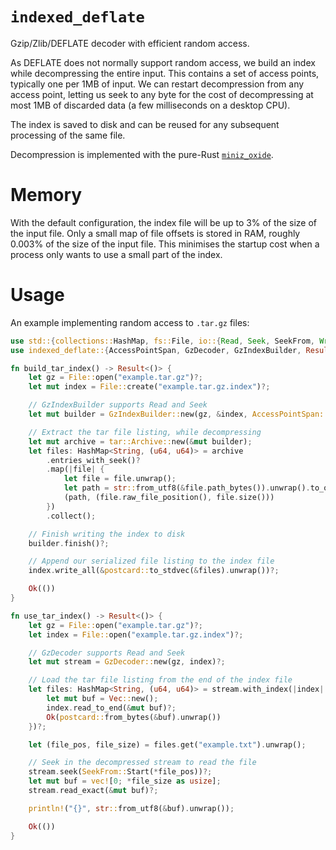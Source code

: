 # `indexed_deflate`

Gzip/Zlib/DEFLATE decoder with efficient random access.

As DEFLATE does not normally support random access, we build an index while decompressing the
entire input. This contains a set of access points, typically one per 1MB of input.
We can restart decompression from any access point, letting us seek to any byte for the
cost of decompressing at most 1MB of discarded data (a few milliseconds on a desktop CPU).

The index is saved to disk and can be reused for any subsequent processing of the same file.

Decompression is implemented with the pure-Rust [`miniz_oxide`](https://crates.io/crates/miniz_oxide).

# Memory

With the default configuration, the index file will be up to 3% of the size of the input file.
Only a small map of file offsets is stored in RAM, roughly 0.003% of the size of the input file.
This minimises the startup cost when a process only wants to use a small part of the index.

# Usage

An example implementing random access to `.tar.gz` files:

```rust
use std::{collections::HashMap, fs::File, io::{Read, Seek, SeekFrom, Write}, str};
use indexed_deflate::{AccessPointSpan, GzDecoder, GzIndexBuilder, Result};

fn build_tar_index() -> Result<()> {
    let gz = File::open("example.tar.gz")?;
    let mut index = File::create("example.tar.gz.index")?;

    // GzIndexBuilder supports Read and Seek
    let mut builder = GzIndexBuilder::new(gz, &index, AccessPointSpan::default())?;

    // Extract the tar file listing, while decompressing
    let mut archive = tar::Archive::new(&mut builder);
    let files: HashMap<String, (u64, u64)> = archive
        .entries_with_seek()?
        .map(|file| {
            let file = file.unwrap();
            let path = str::from_utf8(&file.path_bytes()).unwrap().to_owned();
            (path, (file.raw_file_position(), file.size()))
        })
        .collect();

    // Finish writing the index to disk
    builder.finish()?;

    // Append our serialized file listing to the index file
    index.write_all(&postcard::to_stdvec(&files).unwrap())?;

    Ok(())
}

fn use_tar_index() -> Result<()> {
    let gz = File::open("example.tar.gz")?;
    let index = File::open("example.tar.gz.index")?;

    // GzDecoder supports Read and Seek
    let mut stream = GzDecoder::new(gz, index)?;

    // Load the tar file listing from the end of the index file
    let files: HashMap<String, (u64, u64)> = stream.with_index(|index| {
        let mut buf = Vec::new();
        index.read_to_end(&mut buf)?;
        Ok(postcard::from_bytes(&buf).unwrap())
    })?;

    let (file_pos, file_size) = files.get("example.txt").unwrap();

    // Seek in the decompressed stream to read the file
    stream.seek(SeekFrom::Start(*file_pos))?;
    let mut buf = vec![0; *file_size as usize];
    stream.read_exact(&mut buf)?;

    println!("{}", str::from_utf8(&buf).unwrap());

    Ok(())
}
```
